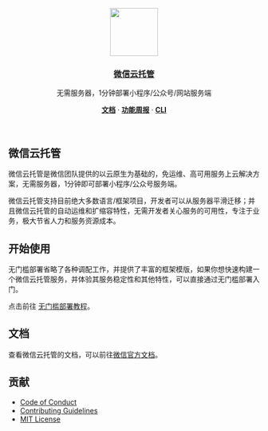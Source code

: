 <p align="center">
  <a href="https://cloud.weixin.qq.com">
    <img src="https://static-index-4gtuqm3bfa95c963-1304825656.tcloudbaseapp.com/official-website/logo_default.svg" height="96">
    <h3 align="center">微信云托管</h3>
  </a>
</p>

<p align="center">
  无需服务器，1分钟部署小程序/公众号/网站服务端
</p>

<p align="center">
  <a href="https://developers.weixin.qq.com/miniprogram/dev/wxcloudrun/src/basic/intro.html"><strong>文档</strong></a> ·
  <a href="https://developers.weixin.qq.com/community/minihome/list/1919566493118201863/2"><strong>功能周报</strong></a> ·
  <a href="https://cloud.weixin.qq.com/cli/"><strong>CLI</strong></a>
</p>
<br/>

## 微信云托管

微信云托管是微信团队提供的以云原生为基础的，免运维、高可用服务上云解决方案，无需服务器，1分钟即可部署小程序/公众号服务端。

微信云托管支持目前绝大多数语言/框架项目，开发者可以从服务器平滑迁移；并且微信云托管的自动运维和扩缩容特性，无需开发者关心服务的可用性，专注于业务，极大节省人力和服务资源成本。

## 开始使用

无门槛部署省略了各种调配工作，并提供了丰富的框架模版，如果你想快速构建一个微信云托管服务，并体验其服务稳定性和其他特性，可以直接通过无门槛部署入门。

点击前往 [无门槛部署教程](https://developers.weixin.qq.com/miniprogram/dev/wxcloudrun/src/quickstart/template/)。

## 文档

查看微信云托管的文档，可以前往[微信官方文档](https://developers.weixin.qq.com/miniprogram/dev/wxcloudrun/src/basic/intro.html)。

## 贡献

- [Code of Conduct]()
- [Contributing Guidelines]()
- [MIT License]()
